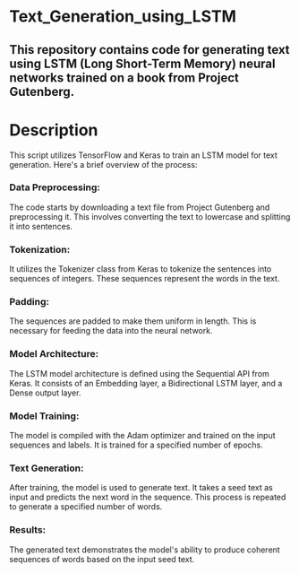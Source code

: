 # Text_Generation_using_LSTM

## This repository contains code for generating text using LSTM (Long Short-Term Memory) neural networks trained on a book from Project Gutenberg.

# Description
 This script utilizes TensorFlow and Keras to train an LSTM model for text generation. Here's a brief overview of the process:

### Data Preprocessing: 
 The code starts by downloading a text file from Project Gutenberg and preprocessing it. This involves converting the text to lowercase and splitting it into sentences.
### Tokenization:
  It utilizes the Tokenizer class from Keras to tokenize the sentences into sequences of integers. These sequences represent the words in the text.
 ### Padding:
  The sequences are padded to make them uniform in length. This is necessary for feeding the data into the neural network.
 ### Model Architecture:
  The LSTM model architecture is defined using the Sequential API from Keras. It consists of an Embedding layer, a Bidirectional LSTM layer, and a Dense     output layer.
 ### Model Training: 
  The model is compiled with the Adam optimizer and trained on the input sequences and labels. It is trained for a specified number of epochs.
 ### Text Generation: 
  After training, the model is used to generate text. It takes a seed text as input and predicts the next word in the sequence. This process is repeated to generate a specified number of words.
 ### Results:
  The generated text demonstrates the model's ability to produce coherent sequences of words based on the input seed text.
